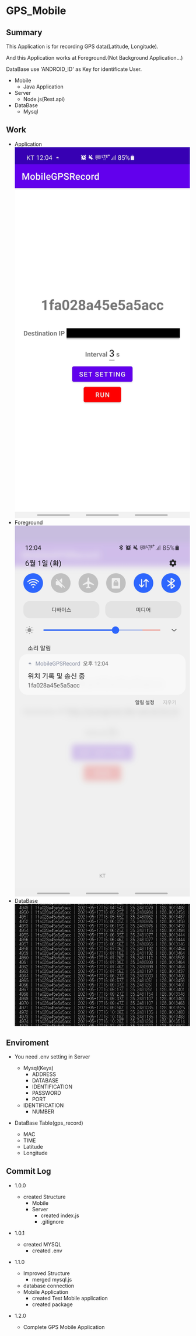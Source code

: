 GPS_Mobile
===
Summary
---
This Application is for recording GPS data(Latitude, Longitude).

And this Application works at Foreground.(Not Background Application...)

DataBase use 'ANDROID_ID' as Key for identificate User.


+ Mobile
    + Java Application
+ Server
    +  Node.js(Rest.api)
+ DataBase
    + Mysql

Work
---
+ Application
![Mobile](./Images/Mobile.jpg)
+ Foreground
![Foreground](./Images/Foreground.jpg)
+ DataBase
![DataBaseRecored](./Images/DataBaseRecord.png)
   
Enviroment
---
+ You need .env setting in Server
    + Mysql(Keys)
        + ADDRESS
        + DATABASE
        + IDENTIFICATION
        + PASSWORD
        + PORT
    + IDENTIFICATION
        + NUMBER
   
+ DataBase Table(gps_record)
    + MAC
    + TIME
    + Latitude
    + Longitude

Commit Log
---
+ 1.0.0
    + created Structure
        + Mobile
        + Server
            + created index.js
            + .gitignore
   
+ 1.0.1
    + created MYSQL
        + created .env        
   
+ 1.1.0
    + Improved Structure
        + merged mysql.js
    + database connection
    + Mobile Application
        + created Test Mobile application
        + created package
   
+ 1.2.0
    + Complete GPS Mobile Application            
